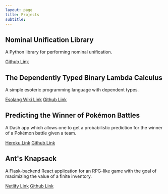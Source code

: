 ```yaml
---
layout: page
title: Projects
subtitle: 
---
```


## Nominal Unification Library

A Python library for performing nominal unification.

<a href="https://github.com/AHartNtkn/nominal-unification/">Github Link</a>

## The Dependently Typed Binary Lambda Calculus

A simple esoteric programming language with dependent types.

<a href="https://esolangs.org/wiki/Dependently_Typed_Binary_Lambda_Calculus">Esolang Wiki Link</a> <a href="https://github.com/AHartNtkn/Dependent-Binary-Lambda-Calculus/blob/master/DBLC.hs">Github Link</a>

## Predicting the Winner of Pokémon Battles 

A Dash app which allows one to get a probabilistic prediction for the winner of a Pokémon battle given a team.

<a href="https://pokemon-battle-analysis.herokuapp.com/">Heroku Link</a> <a href="https://github.com/AHartNtkn/pokemon-battle-analysis">Github Link</a>

## Ant's Knapsack

A Flask-backend React application for an RPG-like game with the goal of maximizing the value of a finite inventory.

<a href="https://the-ants-knapsack.netlify.app/">Netlify Link</a> <a href="https://github.com/Organization-for-CS-Build-Week-1/CS-Build-Week-1-Flask">Github Link</a>